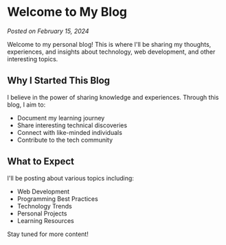 # Welcome to My Blog

*Posted on February 15, 2024*

Welcome to my personal blog! This is where I'll be sharing my thoughts, experiences, and insights about technology, web development, and other interesting topics.

## Why I Started This Blog

I believe in the power of sharing knowledge and experiences. Through this blog, I aim to:

- Document my learning journey
- Share interesting technical discoveries
- Connect with like-minded individuals
- Contribute to the tech community

## What to Expect

I'll be posting about various topics including:

- Web Development
- Programming Best Practices
- Technology Trends
- Personal Projects
- Learning Resources

Stay tuned for more content! 